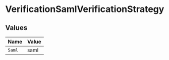 # VerificationSamlVerificationStrategy


## Values

| Name   | Value  |
| ------ | ------ |
| `Saml` | saml   |